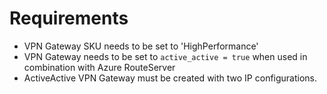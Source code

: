 # Requirements

* VPN Gateway SKU needs to be set to 'HighPerformance'
* VPN Gateway needs to be set to `active_active = true` when used in combination with Azure RouteServer
* ActiveActive VPN Gateway must be created with two IP configurations.